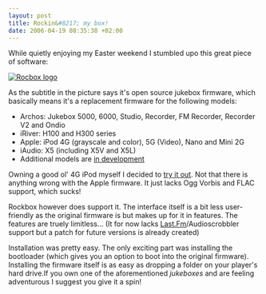```yaml
--- 
layout: post
title: Rockin&#8217; my box!
date: 2006-04-19 08:35:38 +02:00
---
```

While quietly enjoying my Easter weekend I stumbled upo this great piece of software:

[![Rocbox logo](http://static.flickr.com/53/131230410_a41f264723_o.png)](http://www.rockbox.org "Rockbox")

As the subtitle in the picture says it's open source jukebox firmware, which basically means it's a replacement firmware for the following models:

- Archos: Jukebox 5000, 6000, Studio, Recorder, FM Recorder, Recorder V2 and Ondio
- iRiver: H100 and H300 series
- Apple: iPod 4G (grayscale and color), 5G (Video), Nano and Mini 2G
- iAudio: X5 (including X5V and X5L)
- Additional models are [in development](http://www.rockbox.org/twiki/bin/view/Main/TargetStatus "Models in development")

Owning a good ol' 4G iPod myself I decided to [try it out](http://www.rockbox.org/twiki/bin/view/Main/ManualRockboxInstall "Rockbox installation"). Not that there is anything wrong with the Apple firmware. It just lacks Ogg Vorbis and FLAC support, which sucks!

Rockbox however does support it. The interface itself is a bit less user-friendly as the original firmware is but makes up for it in features. The features are truely limitless... (It for now lacks [Last.Fm](http://www.last.fm "Last.Fm")/Audioscrobbler support but a patch for future versions is already created)

Installation was pretty easy. The only exciting part was installing the bootloader (which gives you an option to boot into the original firmware). Installing the firmware itself is as easy as dropping a folder on your player's hard drive.If you own one of the aforementioned *jukeboxes* and are feeling adventurous I suggest you give it a spin!
